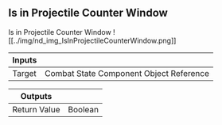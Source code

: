 ## Is in Projectile Counter Window
Is in Projectile Counter Window
![[../img/nd_img_IsInProjectileCounterWindow.png]]

|Inputs||
|--|--|
| Target | Combat State Component Object Reference |

|Outputs||
|--|--|
| Return Value | Boolean |
